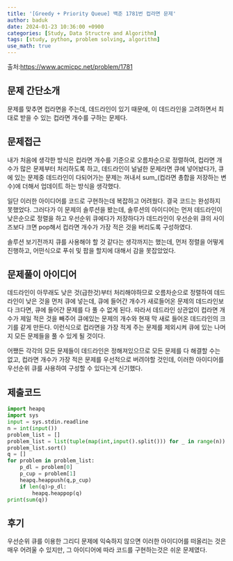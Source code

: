 ```yaml
---
title: '[Greedy + Priority Queue] 백준 1781번 컵라면 문제'
author: baduk
date: 2024-01-23 10:36:00 +0900
categories: [Study, Data Structre and Algorithm]
tags: [study, python, problem solving, algorithm]
use_math: true
---
```

출처:<https://www.acmicpc.net/problem/1781>

## 문제 간단소개
문제를 맞추면 컵라면을 주는데, 데드라인이 있기 때문에, 이 데드라인을 고려하면서 최대로 받을 수 있는 컵라면 개수를 구하는 문제다.

## 문제접근
내가 처음에 생각한 방식은 컵라면 개수를 기준으로 오름차순으로 정렬하여, 컵라면 개수가 많은 문제부터 처리하도록 하고, 데드라인이 널널한 문제라면 큐에 넣어놨다가, 큐에 있는 문제중 데드라인이 다되어가는 문제는 꺼내서 sum_(컵라면 총합을 저장하는 변수)에 더해서 업데이트 하는 방식을 생각했다.

일단 이러한 아이디어를 코드로 구현하는데 복잡하고 어려웠다. 결국 코드는 완성하지 못했었다. 그러다가 이 문제의 솔루션을 봤는데, 솔루션의 아이디어는 먼저 데드라인이 낮은순으로 정렬을 하고 우선순위 큐에다가 저장하다가 데드라인이 우선순위 큐의 사이즈보다 크면 pop해서 컵라면 개수가 가장 적은 것을 버리도록 구성하였다.

솔루션 보기전까지 큐를 사용해야 할 것 같다는 생각까지는 했는데, 먼저 정렬을 어떻게 진행하고, 어떤식으로 푸쉬 및 팝을 할지에 대해서 감을 못잡았었다.

## 문제풀이 아이디어
데드라인이 아무래도 낮은 것(급한것)부터 처리해야하므로 오름차순으로 정렬하여 데드라인이 낮은 것을 먼저 큐에 넣는데, 큐에 들어간 개수가 새로들어온 문제의 데드라인보다 크다면, 큐에 들어간 문제를 다 풀 수 없게 된다. 따라서 데드라인 상관없이 컵라면 개수가 제일 적은 것을 빼주어 큐에있는 문제의 개수와 현재 막 새로 들어온 데드라인의 크기를 같게 만든다. 이런식으로 컵라면을 가장 적게 주는 문제를 제외시켜 큐에 있는 나머지 모든 문제들을 풀 수 있게 될 것이다.

어쨌든 각각의 모든 문제들이 데드라인은 정해져있으므로 모든 문제를 다 해결할 수는 없고, 컵라면 개수가 가장 적은 문제를 우선적으로 버려야할 것인데, 이러한 아이디어를 우선순위 큐를 사용하여 구성할 수 있다는게 신기했다.

## 제출코드
```python
import heapq
import sys
input = sys.stdin.readline
n = int(input())
problem_list = []
problem_list = list(tuple(map(int,input().split())) for _ in range(n))
problem_list.sort()
q = []
for problem in problem_list:
    p_dl = problem[0]
    p_cup = problem[1]
    heapq.heappush(q,p_cup)
    if len(q)>p_dl:
        heapq.heappop(q)
print(sum(q))
```
## 후기
우선순위 큐를 이용한 그리디 문제에 익숙하지 않으면 이러한 아이디어를 떠올리는 것은 매우 어려울 수 있지만, 그 아이디어에 따라 코드를 구현하는것은 쉬운 문제였다.
